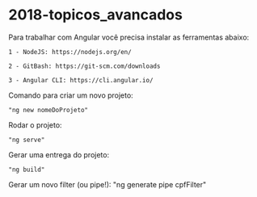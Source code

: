 # 2018-topicos_avancados

Para trabalhar com Angular você precisa instalar as ferramentas abaixo:

	1 - NodeJS: https://nodejs.org/en/

	2 - GitBash: https://git-scm.com/downloads

	3 - Angular CLI: https://cli.angular.io/


Comando para criar um novo projeto: 

	"ng new nomeDoProjeto"

Rodar o projeto:

	"ng serve"

Gerar uma entrega do projeto:	

	"ng build"

Gerar um novo filter (ou pipe!):
	"ng generate pipe cpfFilter"